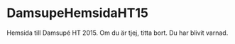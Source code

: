 # DamsupeHemsidaHT15
Hemsida till Damsupé HT 2015. Om du är tjej, titta bort. Du har blivit varnad. 
